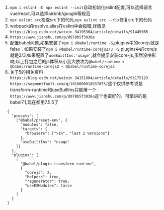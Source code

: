 1. `npm i eslint -D npx eslint --init`自动初始化eslint配置,可以选择语言vue/react,可以选择airbnb/google等规范
2. `npx eslint src`检查src下的代码,`npx eslint src --fix`修复src下的代码
3. webpack的resolve.alias在eslint中会报错,详情见`https://blog.csdn.net/weixin_34195364/article/details/91445085`
4. `https://www.jianshu.com/p/d078b5f3036a`
5. 配置babel问题,如果安装了`npm i @babel/runtime -S`,plugins中的corejs就是false；如果安装了`npm i @babel/runtime-corejs2/3 -S`,plugins中的corejs就是2/3;如果配置了`useBuiltIns:'usage'`,就会提示安装core-js,虽然没啥影响;以上打包之后的js体积从小到大依次为`@babel/runtime < @babel/runtime-corejs2 < @babel/runtime-corejs3`
6. 关于5的相关资料`https://blog.csdn.net/weixin_34151004/article/details/93175123`
`https://segmentfault.com/q/1010000018937075/`这个仅供参考说是transform-runtime和useBuiltIns只能用一个
`https://www.jianshu.com/p/d078b5f3036a`这个也蛮好的，可惜讲的是babel7.1,现在都用7.5.5了
```
  {
    "presets": [
      ["@babel/preset-env", {
        "modules": false,
        "targets": {
          "browsers": [">1%", "last 2 versions"]
        },
        "useBuiltIns": "usage"
      }]
    ],
    "plugins": [
      [
        "@babel/plugin-transform-runtime",
        {
          "corejs": 2,
          "helpers": true,
          "regenerator": true,
          "useESModules": false
        }
      ]
    ]
  }

```

